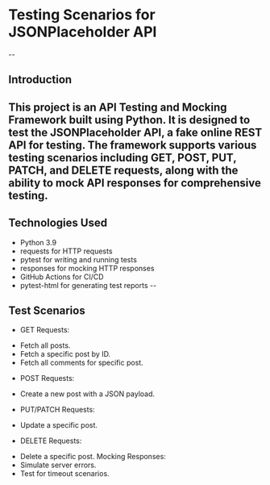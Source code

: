# Testing Scenarios for JSONPlaceholder API 
--
## Introduction
This project is an API Testing and Mocking Framework built using Python. It is designed to test the JSONPlaceholder API, a fake online REST API for testing. The framework supports various testing scenarios including GET, POST, PUT, PATCH, and DELETE requests, along with the ability to mock API responses for comprehensive testing.
--
## Technologies Used
- Python 3.9
- requests for HTTP requests
- pytest for writing and running tests
- responses for mocking HTTP responses
- GitHub Actions for CI/CD
- pytest-html for generating test reports
--
## Test Scenarios
- GET Requests:
+ Fetch all posts.
+ Fetch a specific post by ID.
+ Fetch all comments for specific post.
- POST Requests:
+ Create a new post with a JSON payload.
- PUT/PATCH Requests:
+ Update a specific post.
- DELETE Requests:
+ Delete a specific post.
Mocking Responses:
+ Simulate server errors.
+ Test for timeout scenarios.